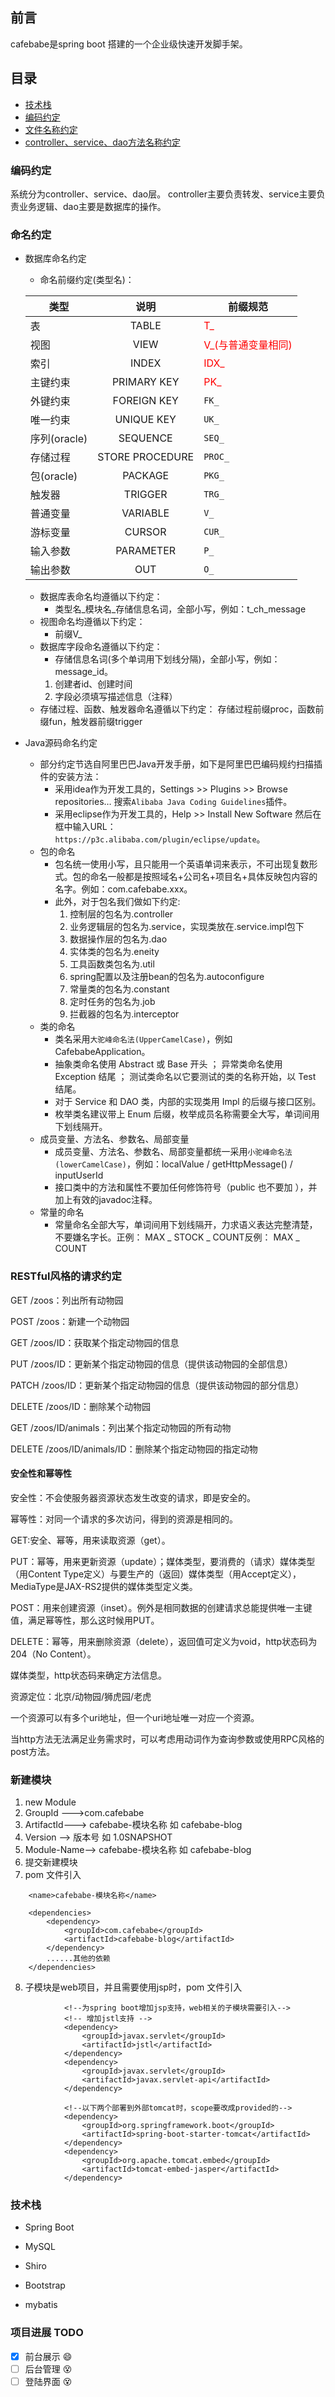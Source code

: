## 前言 
cafebabe是spring boot 搭建的一个企业级快速开发脚手架。
## 目录
* [技术栈](#技术栈)
* [编码约定](#编码约定)
* [文件名称约定](#文件名称约定)
* [controller、service、dao方法名称约定](#controller、service、dao方法名称约定)

### 编码约定
系统分为controller、service、dao层。
controller主要负责转发、service主要负责业务逻辑、dao主要是数据库的操作。

### 命名约定
* 数据库命名约定
   * 命名前缀约定(类型名)：
   
   类型|说明|前缀规范
   ---|:---:|---
   表|TABLE|<font color='red'>T_</font>
   视图|VIEW|<font color=red>V_(与普通变量相同)</font>
   索引|INDEX|<font color=red>IDX_</font>
   主键约束|PRIMARY KEY|<font color=red>PK_</font>
   外键约束|FOREIGN KEY|`FK_`
   唯一约束|UNIQUE KEY|`UK_`
   序列(oracle)|SEQUENCE|`SEQ_`
   存储过程|STORE PROCEDURE|`PROC_`
   包(oracle)|PACKAGE|`PKG_`
   触发器|TRIGGER|`TRG_`
   普通变量|VARIABLE|`V_`
   游标变量|CURSOR|`CUR_`
   输入参数|PARAMETER|`P_`
   输出参数|OUT|`O_`
   
   * 数据库表命名均遵循以下约定：
      * 类型名_模块名_存储信息名词，全部小写，例如：t_ch_message
   * 视图命名均遵循以下约定：
      * 前缀V_
   * 数据库字段命名遵循以下约定：
      * 存储信息名词(多个单词用下划线分隔)，全部小写，例如：message_id。
     1. 创建者id、创建时间
     2. 字段必须填写描述信息（注释）
   * 存储过程、函数、触发器命名遵循以下约定：
      存储过程前缀proc，函数前缀fun，触发器前缀trigger

   
* Java源码命名约定
   * 部分约定节选自阿里巴巴Java开发手册，如下是阿里巴巴编码规约扫描插件的安装方法：
      * 采用idea作为开发工具的，Settings >> Plugins >> Browse repositories… 搜索`Alibaba Java Coding Guidelines`插件。
      * 采用eclipse作为开发工具的，Help >> Install New Software 然后在框中输入URL：`https://p3c.alibaba.com/plugin/eclipse/update`。
   * 包的命名
      * 包名统一使用小写，且只能用一个英语单词来表示，不可出现复数形式。包的命名一般都是按照域名+公司名+项目名+具体反映包内容的名字。例如：com.cafebabe.xxx。 
      * 此外，对于包名我们做如下约定:
        1. 控制层的包名为.controller
        2. 业务逻辑层的包名为.service，实现类放在.service.impl包下
        3. 数据操作层的包名为.dao
        4. 实体类的包名为.eneity
        5. 工具函数类包名为.util
        6. spring配置以及注册bean的包名为.autoconfigure
        7. 常量类的包名为.constant
        8. 定时任务的包名为.job
        9. 拦截器的包名为.interceptor
   * 类的命名
      * 类名采用`大驼峰命名法(UpperCamelCase)`，例如CafebabeApplication。
      * 抽象类命名使用 Abstract 或 Base 开头 ； 异常类命名使用 Exception 结尾 ； 测试类命名以它要测试的类的名称开始，以 Test 结尾。
      * 对于 Service 和 DAO 类，内部的实现类用 Impl 的后缀与接口区别。
      * 枚举类名建议带上 Enum 后缀，枚举成员名称需要全大写，单词间用下划线隔开。
   * 成员变量、方法名、参数名、局部变量
      * 成员变量、方法名、参数名、局部变量都统一采用`小驼峰命名法(lowerCamelCase)`，例如：localValue /  getHttpMessage() /  inputUserId
      * 接口类中的方法和属性不要加任何修饰符号（public 也不要加 ），并加上有效的javadoc注释。
   * 常量的命名
      * 常量命名全部大写，单词间用下划线隔开，力求语义表达完整清楚，不要嫌名字长。正例：  MAX _ STOCK _ COUNT反例：  MAX _ COUNT


### RESTful风格的请求约定
GET /zoos：列出所有动物园

POST /zoos：新建一个动物园

GET /zoos/ID：获取某个指定动物园的信息

PUT /zoos/ID：更新某个指定动物园的信息（提供该动物园的全部信息）

PATCH /zoos/ID：更新某个指定动物园的信息（提供该动物园的部分信息）

DELETE /zoos/ID：删除某个动物园

GET /zoos/ID/animals：列出某个指定动物园的所有动物

DELETE /zoos/ID/animals/ID：删除某个指定动物园的指定动物

#### 安全性和幂等性
安全性：不会使服务器资源状态发生改变的请求，即是安全的。

幂等性：对同一个请求的多次访问，得到的资源是相同的。

GET:安全、幂等，用来读取资源（get）。

PUT：幂等，用来更新资源（update）；媒体类型，要消费的（请求）媒体类型（用Content Type定义）与要生产的（返回）媒体类型（用Accept定义），MediaType是JAX-RS2提供的媒体类型定义类。

POST：用来创建资源（inset）。例外是相同数据的创建请求总能提供唯一主键值，满足幂等性，那么这时候用PUT。

DELETE：幂等，用来删除资源（delete），返回值可定义为void，http状态码为204（No Content）。

媒体类型，http状态码来确定方法信息。

资源定位：北京/动物园/狮虎园/老虎

一个资源可以有多个uri地址，但一个uri地址唯一对应一个资源。

当http方法无法满足业务需求时，可以考虑用动词作为查询参数或使用RPC风格的post方法。



### 新建模块
1. new Module <br>
2. GroupId --->com.cafebabe  <br>
3. ArtifactId---> cafebabe-模块名称   如  cafebabe-blog     <br>
4. Version --> 版本号   如 1.0SNAPSHOT <br>
5. Module-Name--> cafebabe-模块名称   如  cafebabe-blog     <br>
6. 提交新建模块  <br>
7. pom 文件引入
```
    <name>cafebabe-模块名称</name>

    <dependencies>
        <dependency>
            <groupId>com.cafebabe</groupId>
            <artifactId>cafebabe-blog</artifactId>
        </dependency>
        ......其他的依赖
    </dependencies>
```
8. 子模块是web项目，并且需要使用jsp时，pom 文件引入
```
            <!--为spring boot增加jsp支持，web相关的子模块需要引入-->
            <!-- 增加jstl支持 -->
            <dependency>
                <groupId>javax.servlet</groupId>
                <artifactId>jstl</artifactId>
            </dependency>
            <dependency>
                <groupId>javax.servlet</groupId>
                <artifactId>javax.servlet-api</artifactId>
            </dependency>

            <!--以下两个部署到外部tomcat时，scope要改成provided的-->
            <dependency>
                <groupId>org.springframework.boot</groupId>
                <artifactId>spring-boot-starter-tomcat</artifactId>
            </dependency>
            <dependency>
                <groupId>org.apache.tomcat.embed</groupId>
                <artifactId>tomcat-embed-jasper</artifactId>
            </dependency>
```
### 技术栈
* Spring Boot 

* MySQL

* Shiro

* Bootstrap

* mybatis

### 项目进展 TODO
- [x] 前台展示 :smile:
- [ ] 后台管理 :dizzy_face:
- [ ] 登陆界面 :dizzy_face:
